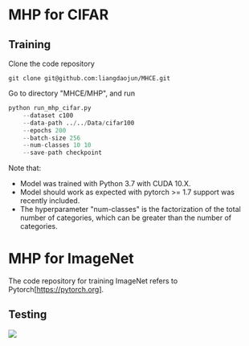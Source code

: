 # MHP for CIFAR

## Training
Clone the code repository
```git
git clone git@github.com:liangdaojun/MHCE.git
```
Go to directory "MHCE/MHP", and run
```python
python run_mhp_cifar.py 
    --dataset c100 
    --data-path ../../Data/cifar100  
    --epochs 200
    --batch-size 256  
    --num-classes 10 10 
    --save-path checkpoint
```

Note that:
- Model was trained with Python 3.7 with CUDA 10.X.
- Model should work as expected with pytorch >= 1.7 support was recently included.
- The hyperparameter "num-classes" is the factorization of the total number of categories, which can be greater than the number of categories.

# MHP for ImageNet
The code repository for training ImageNet refers to Pytorch[https://pytorch.org].

## Testing

<img src="https://github.com/liangdaojun/MHCE/blob/main/Images/MHCE_Classification.jpg">